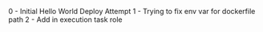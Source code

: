 0 - Initial Hello World Deploy Attempt
1 - Trying to fix env var for dockerfile path
2 - Add in execution task role
